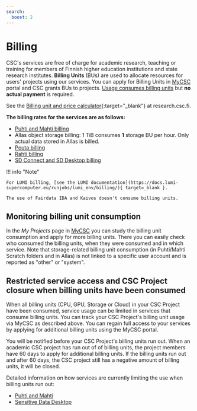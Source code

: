 ```yaml
---
search:
  boost: 2
---
```


# Billing

CSC's services are free of charge for academic research, teaching or training for members of Finnish higher education institutions and state research institutes. **Billing Units** (BUs) are used to allocate resources for users' projects using our services. You can apply for Billing Units in [MyCSC](https://my.csc.fi) portal and CSC grants BUs to projects. [Usage consumes billing units](billing.md) but **no actual payment** is required.

See the [Billing unit and price calculator](https://research.csc.fi/billing-units#buc){:target="_blank"} at research.csc.fi.

**The billing rates for the services are as follows:**

* [Puhti and Mahti billing](../computing/hpc-billing.md)
* Allas object storage billing:  1 TiB consumes **1** storage BU per hour. Only actual
   data stored in Allas is billed.
* [Pouta billing](../cloud/pouta/vm-flavors-and-billing.md)
* [Rahti billing](../cloud/rahti/billing.md)
* [SD Connect and SD Desktop billing](../data/sensitive-data/sd-use-case-new-user-project-manager.md#sd-connect-bu-consumption)



!!! info "Note"

    For LUMI billing, [see the LUMI documentation](https://docs.lumi-supercomputer.eu/runjobs/lumi_env/billing/){ target=_blank }.

    The use of Fairdata IDA and Kaivos doesn't consume billing units.

## Monitoring billing unit consumption

In the _My Projects_ page in [MyCSC](https://my.csc.fi) you can study the
billing unit consumption and apply for more billing units. There you can easily
check who consumed the billing units, when they were consumed and in which
service. Note that storage-related billing unit consumption (in Puhti/Mahti Scratch folders and in
Allas) is not linked to a specific user account and is reported as "other" or "system".



## Restricted service access and CSC Project closure when billing units have been consumed

When all billing units (CPU, GPU, Storage or Cloud) in your CSC Project have been consumed, service usage can be limited in services that consume billing units. You can track your CSC Project's billing unit usage via MyCSC as described above. You can regain full access to your services by applying for additional billing units using the MyCSC portal.

You will be notified before your CSC Project's billing units run out. When an academic CSC project has run out of of billing units, the project members have 60 days to apply for additional billing units. If the billing units run out and after 60 days, the CSC project still has a negative amount of billing units, it will be closed.

Detailed information on how services are currently limiting the use when billing units run out:

* [Puhti and Mahti](../computing/usage-policy.md#running-out-of-billing-units)
* [Sensitive Data Desktop](../data/sensitive-data/sd-use-case-new-user-project-manager.md#what-happens-if-your-project-runs-out-of-billing-units)







